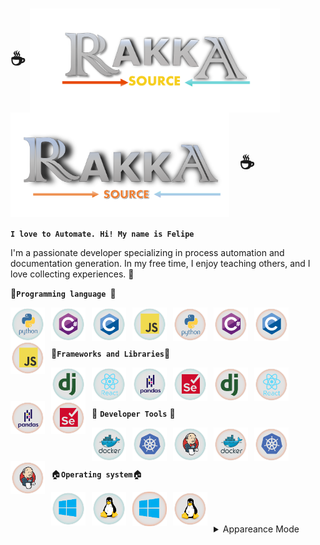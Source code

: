 
# :coffee: <img align="center" width="400px" style="padding-right:10px" alt="RakkaSource" src="/static/Icons/darkMode/logo.png/#gh-dark-mode-only" /> <img align="center" width="350px" style="padding-right:10px" alt="RakkaSource" src="/static/Icons/lightMode/logo.png/#gh-light-mode-only" /> :coffee: 

**`I love to Automate. Hi! My name is Felipe`**

 I'm a passionate developer specializing in process automation and documentation generation. In my free time, I enjoy teaching others, and I love collecting experiences. 🚀

 :construction:**`Programming language `**:construction:
 

<a href="https://www.python.org/#gh-dark-mode-only"><img align="left" width="55px" style="padding-right:10px" alt="Python" src="/static/Icons/darkMode/python-original-wordmark.svg#gh-dark-mode-only" /></a>
<a href="https://learn.microsoft.com/es-es/dotnet/csharp/#gh-dark-mode-only"><img align="left" width="55px" style="padding-right:10px" alt="C#" src="/static/Icons/darkMode/csharp-original.svg#gh-dark-mode-only" /></a>
<a href="https://learn.microsoft.com/es-es/cpp/c-language/?view=msvc-170#gh-dark-mode-only"><img align="left" width="55px" style="padding-right:10px" alt="C" src="/static/Icons/darkMode/c-original.svg#gh-dark-mode-only" /></a>
<a href="https://developer.mozilla.org/es/docs/Web/JavaScript#gh-dark-mode-only"><img align="left" width="55px" style="padding-right:10px" alt="JS" src="/static/Icons/darkMode/javascript-original.svg#gh-dark-mode-only" /> </a>

<a href="https://www.python.org/#gh-light-mode-only"><img align="left" width="55px" style="padding-right:10px" alt="Python" src="/static/Icons/lightMode/python-original-wordmark.svg#gh-light-mode-only" /></a>
<a href="https://learn.microsoft.com/es-es/dotnet/csharp/#gh-light-mode-only"><img align="left" width="55px" style="padding-right:10px" alt="C#" src="/static/Icons/lightMode/csharp-original.svg#gh-light-mode-only" /></a>
<a href="https://learn.microsoft.com/es-es/cpp/c-language/?view=msvc-170#gh-light-mode-only"><img align="left" width="55px" style="padding-right:10px" alt="C" src="/static/Icons/lightMode/c-original.svg#gh-light-mode-only" /></a>
<a href="https://developer.mozilla.org/es/docs/Web/JavaScript#gh-light-mode-only"><img align="left" width="55px" style="padding-right:10px" alt="JS" src="/static/Icons/lightMode/javascript-original.svg#gh-light-mode-only" /> </a>
<br />
<br />
<br />

:pill:**`Frameworks and Libraries`**:pill:

<a href="https://www.djangoproject.com/#gh-dark-mode-only"><img align="left" width="55px" style="padding-right:10px" alt="Django" src="/static/Icons/darkMode/django-plain.svg#gh-dark-mode-only" /></a>
<a href="https://react.dev/#gh-dark-mode-only"><img align="left" width="55px" style="padding-right:10px" alt="React" src="/static/Icons/darkMode/react-original-wordmark.svg#gh-dark-mode-only" /></a>
<a href="https://pandas.pydata.org/#gh-dark-mode-only"><img align="left" width="55px" style="padding-right:10px" alt="Pandas PY" src="/static/Icons/darkMode/pandas-original-wordmark.svg#gh-dark-mode-only" /></a>
<a href="https://selenium-python.readthedocs.io/#gh-dark-mode-only"><img align="left" width="55px" style="padding-right:10px" alt="Selenium" src="/static/Icons/darkMode/selenium-original.svg#gh-dark-mode-only" /></a>

<a href="https://www.djangoproject.com/#gh-light-mode-only"><img align="left" width="55px" style="padding-right:10px" alt="Django" src="/static/Icons/lightMode/django-plain.svg#gh-light-mode-only" /></a>
<a href="https://react.dev/#gh-light-mode-only"><img align="left" width="55px" style="padding-right:10px" alt="React" src="/static/Icons/lightMode/react-original-wordmark.svg#gh-light-mode-only" /></a>
<a href="https://pandas.pydata.org/#gh-light-mode-only"><img align="left" width="55px" style="padding-right:10px" alt="Pandas PY" src="/static/Icons/lightMode/pandas-original-wordmark.svg#gh-light-mode-only" /></a>
<a href="https://selenium-python.readthedocs.io/#gh-light-mode-only"><img align="left" width="55px" style="padding-right:10px" alt="Selenium" src="/static/Icons/lightMode/selenium-original.svg#gh-light-mode-only" /></a>


<br />
<br />
<br />

🧰 **`Developer Tools`** 🧰

<a href="https://www.docker.com/#gh-dark-mode-only"><img align="left" width="55px" style="padding-right:10px" alt="Docker" src="/static/Icons/darkMode/docker-original-wordmark.svg#gh-dark-mode-only" /></a>
<a href="https://kubernetes.io/#gh-dark-mode-only"><img align="left" width="55px" style="padding-right:10px" alt="Kubernet" src="/static/Icons/darkMode/kubernetes-plain.svg#gh-dark-mode-only" /></a>
<a href="https://www.jenkins.io/#gh-dark-mode-only"><img align="left" width="55px" style="padding-right:10px" alt="Jenkins" src="/static/Icons/darkMode/jenkins-original.svg#gh-dark-mode-only" /></a>


<a href="https://www.docker.com/#gh-light-mode-only"><img align="left" width="55px" style="padding-right:10px" alt="Docker" src="/static/Icons/lightMode/docker-original-wordmark.svg#gh-light-mode-only" /></a>
<a href="https://kubernetes.io/#gh-light-mode-only"><img align="left" width="55px" style="padding-right:10px" alt="Kubernet" src="/static/Icons/lightMode/kubernetes-plain.svg#gh-light-mode-only" /></a>
<a href="https://www.jenkins.io/#gh-light-mode-only"><img align="left" width="55px" style="padding-right:10px" alt="Jenkins" src="/static/Icons/lightMode/jenkins-original.svg#gh-light-mode-only" /></a>

<br />
<br />
<br />

:house:**`Operating system`**:house:

<a href="https://learn.microsoft.com/es-es/#gh-dark-mode-only"><img align="left" width="55px" style="padding-right:10px" alt="Windows" src="/static/Icons/darkMode/windows-original.svg#gh-dark-mode-only" /></a>
<a href="https://www.redhat.com/en/services/training-and-certification#gh-dark-mode-only"><img align="left" width="55px" style="padding-right:10px" alt="Linux" src="/static/Icons/darkMode/linux-original.svg#gh-dark-mode-only" /></a>

<a href="https://learn.microsoft.com/es-es/#gh-light-mode-only"><img align="left" width="55px" style="padding-right:10px" alt="Windows" src="/static/Icons/lightMode/windows-original.svg#gh-light-mode-only" /></a>
<a href="https://www.redhat.com/en/services/training-and-certification#gh-light-mode-only"><img align="left" width="55px" style="padding-right:10px" alt="Linux" src="/static/Icons/lightMode/linux-original.svg#gh-light-mode-only" /></a>

<br />
<br />
<br />

<details #gh-light-mode-only>
  <summary>Appareance Mode </summary>
  <a href="https://github.com/settings/appearance#gh-dark-mode-only"><img align="left" width="500px" style="padding-right:10px" alt="Windows" src="/static/Icons/darkMode/lightMode.jpg#gh-dark-mode-only" /></a>
  <a href="https://github.com/settings/appearance#gh-light-mode-only"><img align="left" width="500px" style="padding-right:10px" alt="Windows" src="/static/Icons/darkMode/lightMode.jpg#gh-light-mode-only" /></a>
  <img align="right" width="500px" style="padding-right:10px" alt="Windows" src="/static/Icons/BaseIcons/LogoRakkautta.png" />
</details>


